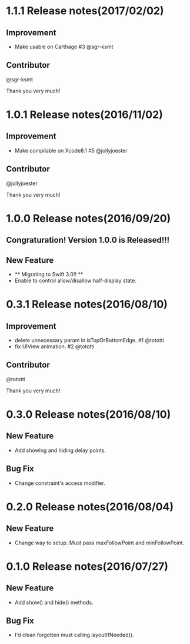 # 1.1.1 Release notes(2017/02/02)
## Improvement
- Make usable on Carthage #3 @sgr-ksmt

## Contributor
@sgr-ksmt

Thank you very much!

# 1.0.1 Release notes(2016/11/02)
## Improvement
- Make compilable on Xcode8.1 #5 @jollyjoester

## Contributor
@jollyjoester

Thank you very much!

# 1.0.0 Release notes(2016/09/20)
## Congraturation! Version 1.0.0 is Released!!!

## New Feature
- ** Migrating to Swift 3.0!! **
- Enable to control allow/disallow half-display state.

# 0.3.1 Release notes(2016/08/10)
## Improvement
- delete unnecessary param in isTopOrBottomEdge. #1 @tototti
- fix UIView animation. #2 @tototti

## Contributor
@tototti

Thank you very much!

# 0.3.0 Release notes(2016/08/10)
## New Feature
- Add showing and hiding delay points.

## Bug Fix
- Change constraint's access modifier.

# 0.2.0 Release notes(2016/08/04)
## New Feature
- Change way to setup. Must pass maxFollowPoint and minFollowPoint.

# 0.1.0 Release notes(2016/07/27)
## New Feature
- Add show() and hide() methods.

## Bug Fix
- I'd clean forgotten must calling layoutIfNeeded().
